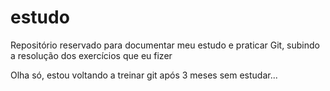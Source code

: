 # estudo
Repositório reservado para documentar meu estudo e praticar Git, subindo a resolução dos exercícios que eu fizer

Olha só, estou voltando a treinar git após 3 meses sem estudar...

